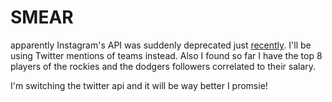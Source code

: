 # SMEAR
apparently Instagram's API was suddenly deprecated just [recently](https://later.com/blog/instagram-api/). I'll be using Twitter mentions of teams instead. Also I found so far I have the top 8 players of the rockies and the dodgers followers correlated to their salary. 

I'm switching the twitter api and it will be way better I promsie!
